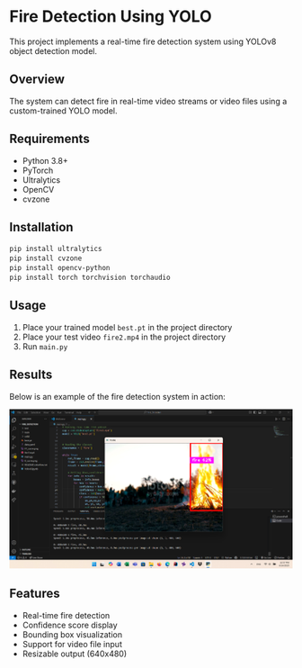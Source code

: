 # Fire Detection Using YOLO

This project implements a real-time fire detection system using YOLOv8 object detection model.

## Overview

The system can detect fire in real-time video streams or video files using a custom-trained YOLO model.

## Requirements

- Python 3.8+
- PyTorch
- Ultralytics
- OpenCV
- cvzone

## Installation

```bash
pip install ultralytics
pip install cvzone
pip install opencv-python
pip install torch torchvision torchaudio
```

## Usage

1. Place your trained model `best.pt` in the project directory
2. Place your test video `fire2.mp4` in the project directory
3. Run `main.py`

## Results

Below is an example of the fire detection system in action:

![Fire Detection Result](Result.png)

## Features

- Real-time fire detection
- Confidence score display
- Bounding box visualization
- Support for video file input
- Resizable output (640x480)


